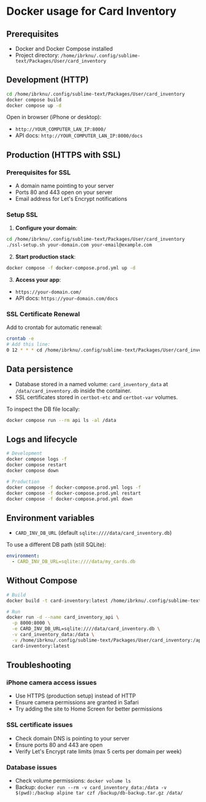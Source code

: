 # Docker usage for Card Inventory

## Prerequisites
- Docker and Docker Compose installed
- Project directory: `/home/ibrknu/.config/sublime-text/Packages/User/card_inventory`

## Development (HTTP)

```bash
cd /home/ibrknu/.config/sublime-text/Packages/User/card_inventory
docker compose build
docker compose up -d
```

Open in browser (iPhone or desktop):
- `http://YOUR_COMPUTER_LAN_IP:8000/`
- API docs: `http://YOUR_COMPUTER_LAN_IP:8000/docs`

## Production (HTTPS with SSL)

### Prerequisites for SSL
- A domain name pointing to your server
- Ports 80 and 443 open on your server
- Email address for Let's Encrypt notifications

### Setup SSL

1. **Configure your domain**:
```bash
cd /home/ibrknu/.config/sublime-text/Packages/User/card_inventory
./ssl-setup.sh your-domain.com your-email@example.com
```

2. **Start production stack**:
```bash
docker compose -f docker-compose.prod.yml up -d
```

3. **Access your app**:
- `https://your-domain.com/`
- API docs: `https://your-domain.com/docs`

### SSL Certificate Renewal

Add to crontab for automatic renewal:
```bash
crontab -e
# Add this line:
0 12 * * * cd /home/ibrknu/.config/sublime-text/Packages/User/card_inventory && docker compose -f docker-compose.prod.yml run --rm certbot renew && docker compose -f docker-compose.prod.yml restart nginx
```

## Data persistence
- Database stored in a named volume: `card_inventory_data` at `/data/card_inventory.db` inside the container.
- SSL certificates stored in `certbot-etc` and `certbot-var` volumes.

To inspect the DB file locally:
```bash
docker compose run --rm api ls -al /data
```

## Logs and lifecycle
```bash
# Development
docker compose logs -f
docker compose restart
docker compose down

# Production
docker compose -f docker-compose.prod.yml logs -f
docker compose -f docker-compose.prod.yml restart
docker compose -f docker-compose.prod.yml down
```

## Environment variables
- `CARD_INV_DB_URL` (default `sqlite:////data/card_inventory.db`)

To use a different DB path (still SQLite):
```yaml
environment:
  - CARD_INV_DB_URL=sqlite:////data/my_cards.db
```

## Without Compose
```bash
# Build
docker build -t card-inventory:latest /home/ibrknu/.config/sublime-text/Packages/User/card_inventory

# Run
docker run -d --name card_inventory_api \
  -p 8000:8000 \
  -e CARD_INV_DB_URL=sqlite:////data/card_inventory.db \
  -v card_inventory_data:/data \
  -v /home/ibrknu/.config/sublime-text/Packages/User/card_inventory:/app \
  card-inventory:latest
```

## Troubleshooting

### iPhone camera access issues
- Use HTTPS (production setup) instead of HTTP
- Ensure camera permissions are granted in Safari
- Try adding the site to Home Screen for better permissions

### SSL certificate issues
- Check domain DNS is pointing to your server
- Ensure ports 80 and 443 are open
- Verify Let's Encrypt rate limits (max 5 certs per domain per week)

### Database issues
- Check volume permissions: `docker volume ls`
- Backup: `docker run --rm -v card_inventory_data:/data -v $(pwd):/backup alpine tar czf /backup/db-backup.tar.gz /data/`